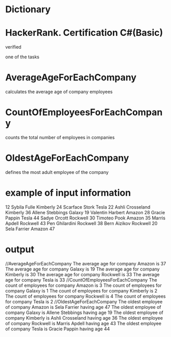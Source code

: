 # Dictionary

# HackerRank. Certification C#(Basic)
verified

one of the tasks

# AverageAgeForEachCompany
calculates the average age of company employees

# CountOfEmployeesForEachCompany
counts the total number of employees in companies

# OldestAgeForEachCompany
defines the most adult employee of the company



# example of input information
12
Sybila Fulle Kimberly 24
Scarface Stork Tesla 22
Ashli Crosseland Kimberly 36
Allene Stebbings Galaxy 19
Valentin Harbert Amazon 28
Gracie Pappin Tesla 44
Sadye Orcott Rockwell 30
Timoteo Pook Amazon 35
Marris Apdell Rockwell 43
Pen Ghilardini Rockwell 38
Bern Aizikov Rockwell 20
Sela Farrier Amazon 47

# output
//AverageAgeForEachCompany
The average age for company Amazon is 37
The average age for company Galaxy is 19
The average age for company Kimberly is 30
The average age for company Rockwell is 33
The average age for company Tesla is 33
//CountOfEmployeesForEachCompany
The count of employees for company Amazon is 3
The count of employees for company Galaxy is 1
The count of employees for company Kimberly is 2
The count of employees for company Rockwell is 4
The count of employees for company Tesla is 2
//OldestAgeForEachCompany
The oldest employee of company Amazon is Sela Farrier having age 47
The oldest employee of company Galaxy is Allene Stebbings having age 19
The oldest employee of company Kimberly is Ashli Crosseland having age 36
The oldest employee of company Rockwell is Marris Apdell having age 43
The oldest employee of company Tesla is Gracie Pappin having age 44
